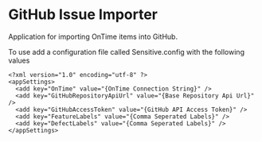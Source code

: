 GitHub Issue Importer
===================

Application for importing OnTime items into GitHub.

To use add a configuration file called Sensitive.config with the following values

```
<?xml version="1.0" encoding="utf-8" ?>
<appSettings>
  <add key="OnTime" value="{OnTime Connection String}" />
  <add key="GitHubRepositoryApiUrl" value="{Base Repository Api Url}" />
  <add key="GitHubAccessToken" value="{GitHub API Access Token}" />
  <add key="FeatureLabels" value="{Comma Seperated Labels}" />
  <add key="DefectLabels" value="{Comma Seperated Labels}" />
</appSettings>
```
